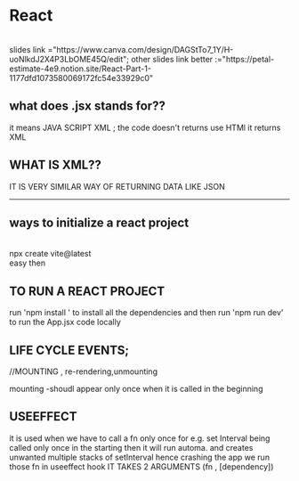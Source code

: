 # React
<br>
slides link ="https://www.canva.com/design/DAGStTo7_1Y/H-uoNlkdJ2X4P3LbOME45Q/edit";
other slides link better :="https://petal-estimate-4e9.notion.site/React-Part-1-1177dfd1073580069172fc54e33929c0"

## what does .jsx stands for??<br>
it means JAVA SCRIPT XML ;
the code doesn't returns use HTMl it returns XML
<BR>

## WHAT IS XML??<BR>
IT IS VERY SIMILAR WAY OF RETURNING DATA LIKE JSON
<hr>

## ways to initialize a react project
<br>
npx create vite@latest
<br>
easy then

## TO RUN A REACT PROJECT

run 
'npm install ' to install all the dependencies
and then run
'npm run dev' to run the App.jsx code locally

## LIFE CYCLE EVENTS;
//MOUNTING , re-rendering,unmounting

mounting -shoudl appear only once when it is called in the beginning

## USEEFFECT

it is used when we have to call a fn only once for e.g. set Interval being called only once in the starting then it will run automa.
and creates unwanted multiple stacks of setInterval hence crashing the app
we run those fn in useeffect hook 
IT TAKES 2 ARGUMENTS (fn , [dependency])